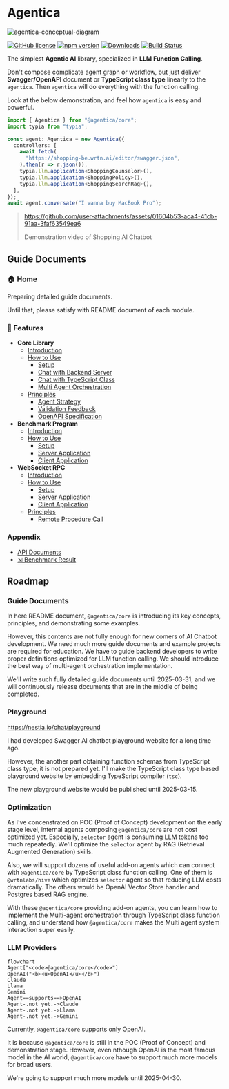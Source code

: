 # Agentica
![agentica-conceptual-diagram](https://github.com/user-attachments/assets/d7ebbd1f-04d3-4b0d-9e2a-234e29dd6c57)

[![GitHub license](https://img.shields.io/badge/license-MIT-blue.svg)](https://github.com/wrtnlabs/agentica/blob/master/LICENSE)
[![npm version](https://img.shields.io/npm/v/@agentica/core.svg)](https://www.npmjs.com/package/@agentica/core)
[![Downloads](https://img.shields.io/npm/dm/@agentica/core.svg)](https://www.npmjs.com/package/@agentica/core)
[![Build Status](https://github.com/wrtnlabs/agentica/workflows/build/badge.svg)](https://github.com/wrtnlabs/agentica/actions?query=workflow%3Abuild)

The simplest **Agentic AI** library, specialized in **LLM Function Calling**.

Don't compose complicate agent graph or workflow, but just deliver **Swagger/OpenAPI** document or **TypeScript class type** linearly to the `agentica`. Then `agentica` will do everything with the function calling.

Look at the below demonstration, and feel how `agentica` is easy and powerful.

```typescript
import { Agentica } from "@agentica/core";
import typia from "typia";

const agent: Agentica = new Agentica({
  controllers: [
    await fetch(
      "https://shopping-be.wrtn.ai/editor/swagger.json",
    ).then(r => r.json()),
    typia.llm.application<ShoppingCounselor>(),
    typia.llm.application<ShoppingPolicy>(),
    typia.llm.application<ShoppingSearchRag>(),
  ],
});
await agent.conversate("I wanna buy MacBook Pro");
```

> https://github.com/user-attachments/assets/01604b53-aca4-41cb-91aa-3faf63549ea6
>
> Demonstration video of Shopping AI Chatbot

<!-- To do: re-capture demonstration video with Wrtnlabs title -->




## Guide Documents
### 🏠 Home
Preparing detailed guide documents.

Until that, please satisfy with README document of each module.

### 📖 Features
- **Core Library**
  - [Introduction](https://github.com/wrtnlabs/agentica/tree/main/packages/core)
  - [How to Use](https://github.com/wrtnlabs/agentica/tree/main/packages/core#how-to-use)
    - [Setup](https://github.com/wrtnlabs/agentica/tree/main/packages/core#setup)
    - [Chat with Backend Server](https://github.com/wrtnlabs/agentica/tree/main/packages/core#chat-with-backend-server)
    - [Chat with TypeScript Class](https://github.com/wrtnlabs/agentica/tree/main/packages/core#chat-with-typescript-class)
    - [Multi Agent Orchestration](https://github.com/wrtnlabs/agentica/tree/main/packages/core#multi-agent-orchestration)
  - [Principles](https://github.com/wrtnlabs/agentica/tree/main/packages/core#principles)
    - [Agent Strategy](https://github.com/wrtnlabs/agentica/tree/main/packages/core#agent-strategy)
    - [Validation Feedback](https://github.com/wrtnlabs/agentica/tree/main/packages/core#validation-feedback)
    - [OpenAPI Specification](https://github.com/wrtnlabs/agentica/tree/main/packages/core#openapi-specification)
- **Benchmark Program**
  - [Introduction](https://github.com/wrtnlabs/agentica/tree/main/packages/rpc)
  - [How to Use](https://github.com/wrtnlabs/agentica/tree/main/packages/rpc#how-to-use)
    - [Setup](https://github.com/wrtnlabs/agentica/tree/main/packages/rpc#setup)
    - [Server Application](https://github.com/wrtnlabs/agentica/tree/main/packages/rpc#server-application)
    - [Client Application](https://github.com/wrtnlabs/agentica/tree/main/packages/rpc#client-application)
- **WebSocket RPC**
  - [Introduction](https://github.com/wrtnlabs/agentica/tree/main/packages/rpc#introduction)
  - [How to Use](https://github.com/wrtnlabs/agentica/tree/main/packages/rpc#how-to-use)
    - [Setup](https://github.com/wrtnlabs/agentica/tree/main/packages/rpc#setup)
    - [Server Application](https://github.com/wrtnlabs/agentica/tree/main/packages/rpc#server-application)
    - [Client Application](https://github.com/wrtnlabs/agentica/tree/main/packages/rpc#client-application)
  - [Principles](https://github.com/wrtnlabs/agentica/tree/main/packages/rpc#principles)
    - [Remote Procedure Call](https://github.com/wrtnlabs/agentica/tree/main/packages/rpc#remote-procedure-call)

### Appendix
  - [API Documents](http://wrtnlabs.github.io/agentica/api)
  - [⇲ Benchmark Result](https://github.com/wrtnlabs/agentica/tree/main/test/examples/benchmarks/select)




## Roadmap
### Guide Documents
In here README document, `@agentica/core` is introducing its key concepts, principles, and demonstrating some examples. 

However, this contents are not fully enough for new comers of AI Chatbot development. We need much more guide documents and example projects are required for education. We have to guide backend developers to write proper definitions optimized for LLM function calling. We should introduce the best way of multi-agent orchestration implementation.

We'll write such fully detailed guide documents until 2025-03-31, and we will continuously release documents that are in the middle of being completed.

### Playground
https://nestia.io/chat/playground

I had developed Swagger AI chatbot playground website for a long time ago.

However, the another part obtaining function schemas from TypeScript class type, it is not prepared yet. I'll make the TypeScript class type based playground website by embedding TypeScript compiler (`tsc`).

The new playground website would be published until 2025-03-15.

### Optimization
As I've concenstrated on POC (Proof of Concept) development on the early stage level, internal agents composing `@agentica/core` are not cost optimized yet. Especially, `selector` agent is consuming LLM tokens too much repeatedly. We'll optimize the `selector` agent by RAG (Retrieval Augmented Generation) skills.

Also, we will support dozens of useful add-on agents which can connect with `@agentica/core` by TypeScript class function calling. One of them is `@wrtnlabs/hive` which optimizes `selector` agent so that reducing LLM costs dramatically. The others would be OpenAI Vector Store handler and Postgres based RAG engine.

With these `@agentica/core` providing add-on agents, you can learn how to implement the Multi-agent orchestration through TypeScript class function calling, and understand how `@agentica/core` makes the Multi agent system interaction super easily.

### LLM Providers
```mermaid
flowchart
Agent["<code>@agentica/core</code>"]
OpenAI("<b><u>OpenAI</u></b>")
Claude
Llama
Gemini
Agent==supports==>OpenAI
Agent-.not yet.->Claude
Agent-.not yet.->Llama
Agent-.not yet.->Gemini
```

Currently, `@agentica/core` supports only OpenAI. 

It is because `@agentica/core` is still in the POC (Proof of Concept) and demonstration stage. However, even nthough OpenAI is the most famous model in the AI world, `@agentica/core` have to support much more models for broad users.

We're going to support much more models until 2025-04-30.
